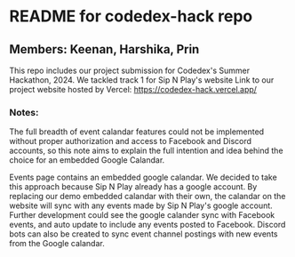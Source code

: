 # README for codedex-hack repo

## Members: Keenan, Harshika, Prin

This repo includes our project submission for Codedex's Summer Hackathon, 2024. We tackled track 1 for Sip N Play's website
Link to our project website hosted by Vercel: https://codedex-hack.vercel.app/

### Notes:

The full breadth of event calandar features could not be implemented without proper authorization and access to Facebook and Discord accounts, so this note aims to explain the full intention and idea behind the choice for an embedded Google Calandar.

Events page contains an embedded google calandar. We decided to take this approach because Sip N Play already has a google account. By replacing our demo embedded calandar with their own, the calandar on the website will sync with any events made by Sip N Play's google account. Further development could see the google calander sync with Facebook events, and auto update to include any events posted to Facebook. Discord bots can also be created to sync event channel postings with new events from the Google calandar. 
